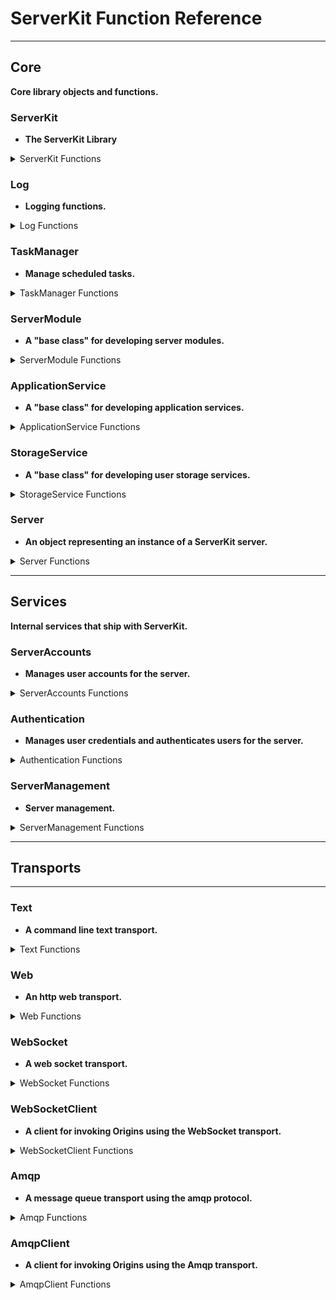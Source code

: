 
# ServerKit Function Reference

---

## Core
**Core library objects and functions.**


### ServerKit
- **The ServerKit Library**

<details>
<summary>
ServerKit Functions
</summary>

| Category | Type | Function | Parameters | Summary |
|----------|------|----------|------------|---------|
| General | Sync | NewServer | ( ApplicationName, ApplicationPath, ServerOptions ) | Returns a new Server object. |
</details>


### Log
- **Logging functions.**

<details>
<summary>
Log Functions
</summary>

| Category | Type | Function | Parameters | Summary |
|----------|------|----------|------------|---------|
| Logging |  | debug | ( Message ) | Outputs a (d)ebug message. |
| Logging |  | trace | ( Message ) | Outputs a (t)race message. |
| Logging |  | info | ( Message ) | Outputs an (i)nformational message. |
| Logging |  | warn | ( Message ) | Outputs a (w)arning message. |
| Logging |  | error | ( Message ) | Outputs an (e)rror message. |
| Logging |  | fatal | ( Message ) | Outputs a (f)atal error message. |
</details>


### TaskManager
- **Manage scheduled tasks.**

<details>
<summary>
TaskManager Functions
</summary>

| Category | Type | Function | Parameters | Summary |
|----------|------|----------|------------|---------|
| Tasks | Sync | ScheduleTask | ( TaskName, TaskCron, InvokeFunction ) | Schedules or unschedules a task. |
| Tasks | Sync | StopAllTasks | ( ) | Unschedules and stops all tasks. |
</details>


### ServerModule
- **A "base class" for developing server modules.**

<details>
<summary>
ServerModule Functions
</summary>

| Category | Type | Function | Parameters | Summary |
|----------|------|----------|------------|---------|
| Module Control | Sync | InitializeModule | ( ) | Perform any one-time initialization for the module. |
| Module Control | Sync | StartupModule | ( ) | Start the module. |
| Module Control | Sync | ShutdownModule | ( ) | Shut down the module. |
</details>


### ApplicationService
- **A "base class" for developing application services.**

<details>
<summary>
ApplicationService Functions
</summary>

| Category | Type | Function | Parameters | Summary |
|----------|------|----------|------------|---------|
| Module Control | Sync | InitializeModule | ( ) | Perform any one-time initialization for the module. |
| Module Control | Sync | StartupModule | ( ) | Start the module. |
| Module Control | Sync | ShutdownModule | ( ) | Shut down the module. |
</details>


### StorageService
- **A "base class" for developing user storage services.**

<details>
<summary>
StorageService Functions
</summary>

| Category | Type | Function | Parameters | Summary |
|----------|------|----------|------------|---------|
| Module Control | Sync | InitializeModule | ( ) | Perform any one-time initialization for the module. |
| Module Control | Sync | StartupModule | ( ) | Start the module. |
| Module Control | Sync | ShutdownModule | ( ) | Shut down the module. |
| Storage Control | Sync | InitializeStorage | ( ) | Perform any one-time initialization for the storage. Must be called by InitializeModule. |
| Storage Control | Sync | StartupStorage | ( ) | Start the storage. Must be called by StartupModule. |
| Storage Control | Sync | ShutdownStorage | ( ) | Shut down the storage. Must be called by ShutdownModule. |
| Internal | Async | NewStorageItem | ( User, Prototype ) | Initializes a new data item based upon the service's Item definition. |
| Service Call | Async | StorageCount | ( User, Criteria ) | Returns the number of objects that match the Criteria. |
| Service Call | Async | StorageFindOne | ( User, Criteria ) | Returns the first object that matches the Criteria. |
| Service Call | Async | StorageFindMany | ( User, Criteria ) | Returns all objects that match the Criteria. |
| Service Call | Async | StorageCreateOne | ( User, Prototype ) | Create and store a new object for the User. |
| Service Call | Async | StorageWriteOne | ( User, Criteria, DataObject ) | Update an existing object that matches the Criteria. |
| Service Call | Async | StorageDeleteOne | ( User, Criteria ) | Deletes the first object that matches the Criteria. |
| Service Call | Async | StorageDeleteMany | ( User, Criteria ) | Deletes all objects that match the Criteria. |
| Service Call | Async | StorageShare | ( User, Criteria, Readers, Writers, MakePublic ) | Shares all objects that match the Criteria with other users. |
| Service Call | Async | StorageUnshare | ( User, Criteria, NotReaders, NotWriters, MakeNotPublic ) | Unshares all objects that match the Criteria with other users. |
| Service View | Async | List | ( User, Criteria ) | Returns an html page that lists all objects. |
| Service View | Async | Item | ( User, ItemID, PageOp ) | Returns an html page that can view, edit, delete, or add a single object. |
| Service View | Async | Share | ( User, ItemID ) | Returns an html page that can share and unshare a single object. |
</details>


### Server
- **An object representing an instance of a ServerKit server.**

<details>
<summary>
Server Functions
</summary>

| Category | Type | Function | Parameters | Summary |
|----------|------|----------|------------|---------|
| Server Control | Async | Initialize | ( ) | Initializes the Server, Services, and Transports. |
| Server Control | Async | Startup | ( ) | Starts the server. Starts Services and Transports. |
| Server Control | Async | Shutdown | ( ) | Shuts down the server. Also shuts down all Services and Transports. |
| Server Control | Sync | InstallAutoShutdown | ( ) | Intercept SIGHUP, SIGINT, SIGTERM and gracefully shut down when process exits. |
| Application | Sync | NewServerModule | ( Definition, Defaults ) | Creates a new blank ServerModule. |
| Application | Sync | NewApplicationService | ( Definition, Defaults ) | Creates a new blank ApplicationService. |
| Application | Sync | NewStorageService | ( Definition, Defaults ) | Creates a new blank StorageService. |
| Application | Sync | MakeSafeName | ( Name ) | Ensures that a name is safe for use with the server: _-~[a-z][A-Z][0-9] |
| Internal | Sync | ValidateModule | ( Module ) | Called for each service and transport during Server.Initialize(). |
| Service | Sync | ResolveApplicationPath | ( Path ) | Resolves and returns the given Path, relative to the Application Folder. |
| Service | Sync | NewOriginDefinition | ( Definition, OriginFunction ) | Create a new Origin definition. |
| Service | Sync | NewFieldDefinition | ( Definition ) | Create a new field definition to describe a Service Item or Origin Parameter. |
| Service | Async | VisitOrigins | ( Callback ) | Iterates through all origins in all services and calls Callback for each. |
| Service | Async | VisitViews | ( Callback ) | Iterates through all views in all services and calls Callback for each. |
| Transport | Sync | ValidateFieldValues | ( FieldDefinitions, FieldValues ) | Validate a set of values against a given definition. |
| Transport | Sync | AuthorizeOriginAccess | ( User, Origin ) | Tests if User has access to a specific Origin. |
| Transport | Sync | InvocationTracer | ( UserName, TransportName, RouteName, Parameters ) | Helper middleware to trace Origin invocations. |
</details>

---

## Services
**Internal services that ship with ServerKit.**


### ServerAccounts
- **Manages user accounts for the server.**

<details>
<summary>
ServerAccounts Functions
</summary>

| Category | Type | Function | Parameters | Summary |
|----------|------|----------|------------|---------|
| Module Control | Sync | InitializeModule | ( ) | Perform any one-time initialization for the module. |
| Module Control | Sync | StartupModule | ( ) | Start the module. |
| Module Control | Sync | ShutdownModule | ( ) | Shut down the module. |
| Storage Control | Sync | InitializeStorage | ( ) | Perform any one-time initialization for the storage. Must be called by InitializeModule. |
| Storage Control | Sync | StartupStorage | ( ) | Start the storage. Must be called by StartupModule. |
| Storage Control | Sync | ShutdownStorage | ( ) | Shut down the storage. Must be called by ShutdownModule. |
| Internal | Async | FindOrCreateUser | ( UserInfo ) | Finds or creates a User in the accounts storage. |
| Internal | Async | NewStorageItem | ( User, Prototype ) | Initializes a new data item based upon the service's Item definition. |
| Service Call | Async | StorageCount | ( User, Criteria ) | Returns the number of objects that match the Criteria. |
| Service Call | Async | StorageFindOne | ( User, Criteria ) | Returns the first object that matches the Criteria. |
| Service Call | Async | StorageFindMany | ( User, Criteria ) | Returns all objects that match the Criteria. |
| Service Call | Async | StorageCreateOne | ( User, Prototype ) | Create and store a new object for the User. |
| Service Call | Async | StorageWriteOne | ( User, Criteria, DataObject ) | Update an existing object that matches the Criteria. |
| Service Call | Async | StorageDeleteOne | ( User, Criteria ) | Deletes the first object that matches the Criteria. |
| Service Call | Async | StorageDeleteMany | ( User, Criteria ) | Deletes all objects that match the Criteria. |
</details>


### Authentication
- **Manages user credentials and authenticates users for the server.**

<details>
<summary>
Authentication Functions
</summary>

| Category | Type | Function | Parameters | Summary |
|----------|------|----------|------------|---------|
| Module Control | Sync | InitializeModule | ( ) | Perform any one-time initialization for the module. |
| Module Control | Sync | StartupModule | ( ) | Start the module. |
| Module Control | Sync | ShutdownModule | ( ) | Shut down the module. |
| Internal | Async | ConnectSession | ( SessionToken ) | Allows transports to recover and reuse sessions. |
| Service Call | Async | Signup | ( User, UserEmail, Password, UserName ) | Creates a new server account for the user. |
| Service Call | Async | Login | ( User, UserEmail, Password ) | Logs a user in and creates a new session. |
| Service Call | Async | Logout | ( User, UserEmail ) | Logs a user out and destroys the session. |
</details>


### ServerManagement
- **Server management.**

<details>
<summary>
ServerManagement Functions
</summary>

| Category | Type | Function | Parameters | Summary |
|----------|------|----------|------------|---------|
| Module Control | Sync | InitializeModule | ( ) | Perform any one-time initialization for the module. |
| Module Control | Sync | StartupModule | ( ) | Start the module. |
| Module Control | Sync | ShutdownModule | ( ) | Shut down the module. |
| Service Call | Async | Diagnostics | ( User ) | Returns diagnostic information, including cpu and memory usage. |
| Service Call | Async | RestartServer | ( User ) | Restarts the server. |
| Service Call | Async | StopServer | ( User ) | Stops the server. |
| Service View | Async | Explorer | ( ) | A view to explore and invoke service origins. |
</details>

---

## Transports
****


### Text
- **A command line text transport.**

<details>
<summary>
Text Functions
</summary>

| Category | Type | Function | Parameters | Summary |
|----------|------|----------|------------|---------|
| Module Control | Sync | InitializeModule | ( ) | Perform any one-time initialization for the module. |
| Module Control | Sync | StartupModule | ( ) | Start the module. |
| Module Control | Sync | ShutdownModule | ( ) | Shut down the module. |
| Internal | Async | ParseCommandString | ( CommandString ) | Parses a string containing a command name and paramters. |
| Internal | Async | InvokeCommand | ( SessionToken, Command ) | Invokes an Origin with the command name and paramters. |
| Internal | Async | InvokeCommandString | ( SessionID, CommandString ) | Parses and invokes a string containing a command name and paramters. |
</details>


### Web
- **An http web transport.**

<details>
<summary>
Web Functions
</summary>

| Category | Type | Function | Parameters | Summary |
|----------|------|----------|------------|---------|
| Module Control | Sync | InitializeModule | ( ) | Perform any one-time initialization for the module. |
| Module Control | Sync | StartupModule | ( ) | Start the module. |
| Module Control | Sync | ShutdownModule | ( ) | Shut down the module. |
| Internal | Sync | ServerAddress | ( ) | Returns the server address (e.g. "http://localhost: 42") |
| Internal | Sync | ServerPath | ( ) | Returns the server's root path |
| Internal | Sync | ServicesPath | ( ) | Returns the custom path (including the server path) for service api calls. |
| Internal | Sync | PublicPath | ( ) | Returns the custom path (including the server path) for public files. |
| Internal | Sync | GetServerCookie | ( WebRequest ) | Returns the server cookie value from the request headers. |
| Internal | Sync | SetServerCookie | ( WebResponse, SessionToken ) | Sets the server cookie value in the response headers. |
| Internal | Sync | AuthenticationGate | ( Origin ) | Returns an Express middleware that validates the session. |
| Internal | Sync | AuthorizationGate | ( Origin ) | Returns an Express middleware that authorizes the user to access an origin. |
| Internal | Sync | InvocationGate | ( Origin, RouteName, Invocation ) | Returns an Express middleware that invokes an origin an returns the result. |
</details>


### WebSocket
- **A web socket transport.**

<details>
<summary>
WebSocket Functions
</summary>

| Category | Type | Function | Parameters | Summary |
|----------|------|----------|------------|---------|
| Module Control | Sync | InitializeModule | ( ) | Perform any one-time initialization for the module. |
| Module Control | Sync | StartupModule | ( ) | Start the module. |
| Module Control | Sync | ShutdownModule | ( ) | Shut down the module. |
| Internal | Sync | ServerAddress | ( ) | Returns the server address (e.g. "http://localhost: 42") |
| Internal | Sync | ServerPath | ( ) | Returns the server's root path |
| Internal | Async | NewWebSocketClient | ( SessionToken_or_UserEmail, Password ) | Creates a new client and establishes a session. |
</details>


### WebSocketClient
- **A client for invoking Origins using the WebSocket transport.**

<details>
<summary>
WebSocketClient Functions
</summary>

| Category | Type | Function | Parameters | Summary |
|----------|------|----------|------------|---------|
| Internal | Async | Call | ( RouteName, Parameters ) | Calls an origin on the server. |
| Internal | Async | Close | ( ) | Closes the client connection to the server. |
</details>


### Amqp
- **A message queue transport using the amqp protocol.**

<details>
<summary>
Amqp Functions
</summary>

| Category | Type | Function | Parameters | Summary |
|----------|------|----------|------------|---------|
| Module Control | Sync | InitializeModule | ( ) | Perform any one-time initialization for the module. |
| Module Control | Sync | StartupModule | ( ) | Start the module. |
| Module Control | Sync | ShutdownModule | ( ) | Shut down the module. |
| Internal | Async | NewAmqpClient | ( SessionToken_or_UserEmail, Password ) | Creates a new client and establishes a session. |
</details>


### AmqpClient
- **A client for invoking Origins using the Amqp transport.**

<details>
<summary>
AmqpClient Functions
</summary>

| Category | Type | Function | Parameters | Summary |
|----------|------|----------|------------|---------|
| Internal | Async | Call | ( RouteName, Parameters ) | Calls an origin on the server. |
| Internal | Async | Close | ( ) | Closes the client connection to the server. |
</details>
